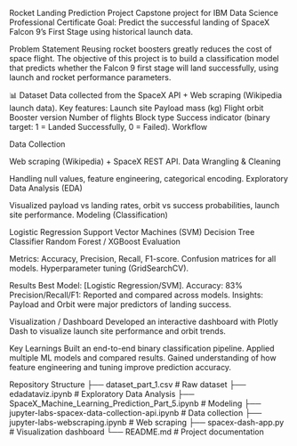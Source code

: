  Rocket Landing Prediction Project
Capstone project for IBM Data Science Professional Certificate
Goal: Predict the successful landing of SpaceX Falcon 9’s First Stage using historical launch data.

 Problem Statement
Reusing rocket boosters greatly reduces the cost of space flight.
The objective of this project is to build a classification model that predicts whether the Falcon 9 first stage will land successfully, using launch and rocket performance parameters.

📊 Dataset
Data collected from the SpaceX API + Web scraping (Wikipedia launch data).
Key features:
Launch site
Payload mass (kg)
Flight orbit
Booster version
Number of flights
Block type
Success indicator (binary target: 1 = Landed Successfully, 0 = Failed).
 Workflow
 
Data Collection

Web scraping (Wikipedia) + SpaceX REST API.
Data Wrangling & Cleaning

Handling null values, feature engineering, categorical encoding.
Exploratory Data Analysis (EDA)

Visualized payload vs landing rates, orbit vs success probabilities, launch site performance.
Modeling (Classification)

Logistic Regression
Support Vector Machines (SVM)
Decision Tree Classifier
Random Forest / XGBoost
Evaluation

Metrics: Accuracy, Precision, Recall, F1-score.
Confusion matrices for all models.
Hyperparameter tuning (GridSearchCV).

 Results
Best Model: [Logistic Regression/SVM].
Accuracy: 83%
Precision/Recall/F1: Reported and compared across models.
Insights: Payload and Orbit were major predictors of landing success.

 Visualization / Dashboard
Developed an interactive dashboard with Plotly Dash to visualize launch site performance and orbit trends.

 Key Learnings
Built an end-to-end binary classification pipeline.
Applied multiple ML models and compared results.
Gained understanding of how feature engineering and tuning improve prediction accuracy.

 Repository Structure
├── dataset_part_1.csv              # Raw dataset
├── edadataviz.ipynb                # Exploratory Data Analysis
├── SpaceX_Machine_Learning_Prediction_Part_5.ipynb  # Modeling
├── jupyter-labs-spacex-data-collection-api.ipynb    # Data collection
├── jupyter-labs-webscraping.ipynb  # Web scraping
├── spacex-dash-app.py              # Visualization dashboard
└── README.md                       # Project documentation
